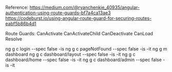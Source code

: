 Reference:
https://medium.com/@ryanchenkie_40935/angular-authentication-using-route-guards-bf7a4ca13ae3
https://codeburst.io/using-angular-route-guard-for-securing-routes-eabf5b86b4d1

Route Guards:
CanActivate
CanActivateChild
CanDeactivate
CanLoad
Resolve


ng g c login --spec false -is
ng g c pageNotFound --spec false -is -it
ng g m dashboard 
ng g c dashboard/layout --spec false -is -it
ng g c dashboard/home --spec false -is -it
ng g c dashboard/admin --spec false -is -it
